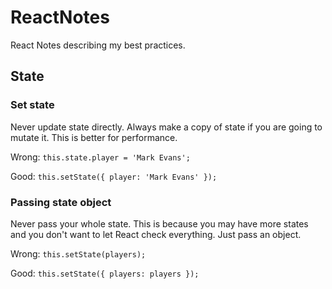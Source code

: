 # ReactNotes
React Notes describing my best practices.

## State

### Set state
Never update state directly. Always make a copy of state if you are going to mutate it. This is better for performance.


Wrong:
`this.state.player = 'Mark Evans';`


Good:
`this.setState({ player: 'Mark Evans' });`

### Passing state object
Never pass your whole state. This is because you may have more states and you don't want to let React check everything. Just pass an object.


Wrong:
`this.setState(players);`


Good:
`this.setState({ players: players });`
